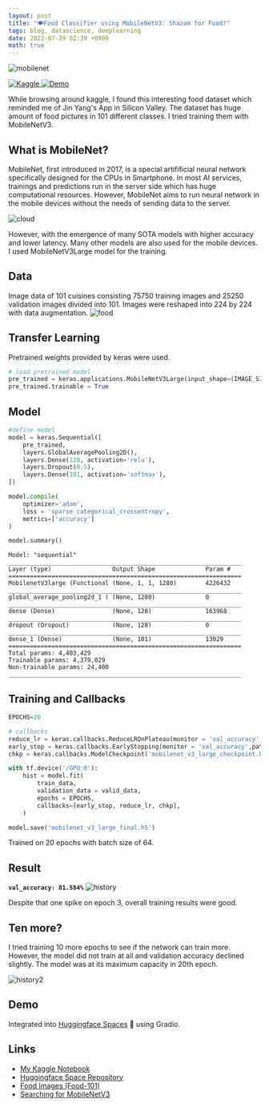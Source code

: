 ```yaml
---
layout: post
title: "🍽Food Classifier using MobileNetV3: Shazam for Food?"
tags: blog, datascience, deeplearning
date: 2022-07-29 02:39 +0900
math: true
---
```


![mobilenet](https://i.imgur.com/NJe6z0i.png)

<!--kaggle-->
<a href ="https://www.kaggle.com/code/kwangjongchoi/mobilenetv3large-81-584/notebook">
    <img class ="badge" alt="Kaggle" src ="https://img.shields.io/badge/Kaggle-20BEFF.svg?&style=flat"> 
</a>
<!--demo-->
<a href ="https://huggingface.co/spaces/kwangjong/food-classifier-MobileNetV3">
    <img class ="badge" alt="Demo" src ="https://img.shields.io/badge/%F0%9F%A4%97%20Demo-blue?&style=flat"> 
</a>
<br>

While browsing around kaggle, I found this interesting food dataset which reminded me of Jin Yang's App in Silicon Valley. The dataset has huge amount of food pictures in 101 different classes. I tried training them with MobileNetV3.

## What is MobileNet?

MobileNet, first introduced in 2017, is a special artifificial neural network specifically designed for the CPUs in Smartphone. In most AI services, trainings and predictions run in the server side which has huge computational resources. However, MobileNet aims to run neural network in the mobile devices without the needs of sending data to the server. 

![cloud](https://i.imgur.com/JScwCFT.png)

However, with the emergence of many SOTA models with higher accuracy and lower latency. Many other models are also used for the mobile devices.
I used MobileNetV3Large model for the training.

## Data
Image data of 101 cuisines consisting 75750 training images and 25250 validation images divided into 101. Images were reshaped into 224 by 224 with data augmentation.
![food](https://i.imgur.com/2FLJfp7.png)

## Transfer Learning
Pretrained weights provided by keras were used.
```python
# load pretrained model
pre_trained = keras.applications.MobileNetV3Large(input_shape=(IMAGE_SIZE,IMAGE_SIZE,3),include_top=False,weights='imagenet')
pre_trained.trainable = True
```

## Model
```python
#define model
model = keras.Sequential([
    pre_trained,
    layers.GlobalAveragePooling2D(),
    layers.Dense(128, activation='relu'),
    layers.Dropout(0.5),
    layers.Dense(101, activation='softmax'),
])

model.compile(
    optimizer='adam',
    loss = 'sparse_categorical_crossentropy',
    metrics=['accuracy']
)

model.summary()
```
```
Model: "sequential"
_________________________________________________________________
Layer (type)                 Output Shape              Param #   
=================================================================
MobilenetV3large (Functional (None, 1, 1, 1280)        4226432   
_________________________________________________________________
global_average_pooling2d_1 ( (None, 1280)              0         
_________________________________________________________________
dense (Dense)                (None, 128)               163968    
_________________________________________________________________
dropout (Dropout)            (None, 128)               0         
_________________________________________________________________
dense_1 (Dense)              (None, 101)               13029     
=================================================================
Total params: 4,403,429
Trainable params: 4,379,029
Non-trainable params: 24,400
_________________________________________________________________
```

## Training and Callbacks
```python
EPOCHS=20

# callbacks
reduce_lr = keras.callbacks.ReduceLROnPlateau(monitor = 'val_accuracy',patience = 1,verbose = 1)
early_stop = keras.callbacks.EarlyStopping(monitor = 'val_accuracy',patience = 5,verbose = 1,restore_best_weights = True)
chkp = keras.callbacks.ModelCheckpoint('mobilenet_v3_large_checkpoint.h5',monitor='val_accuracy',verbose=1,save_best_only=True)

with tf.device('/GPU:0'):
    hist = model.fit(
        train_data,
        validation_data = valid_data,
        epochs = EPOCHS,
        callbacks=[early_stop, reduce_lr, chkp],
    )

model.save('mobilenet_v3_large_final.h5')
```
Trained on 20 epochs with batch size of 64.

## Result
**`val_accuracy: 81.584%`**
![history](https://i.imgur.com/26HbZ6v.png)

Despite that one spike on epoch 3, overall training results were good.

## Ten more?

I tried training 10 more epochs to see if the network can train more. However, the model did not train at all and validation accuracy declined slightly. The model was at its maximum capacity in 20th epoch.

![history2](https://i.imgur.com/cGhouSN.png)

## Demo
Integrated into [Huggingface Spaces](https://huggingface.co/spaces/kwangjong/food-classifier-MobileNetV3) 🤗 using Gradio.

## Links
* [My Kaggle Notebook](https://www.kaggle.com/code/kwangjongchoi/mobilenetv3large-81-584/notebook)
* [Huggingface Space Repository](https://huggingface.co/spaces/kwangjong/food-classifier-MobileNetV3)
* [Food Images (Food-101)](https://www.kaggle.com/datasets/kmader/food41)
* [Searching for MobileNetV3](https://arxiv.org/pdf/1905.02244.pdf)
